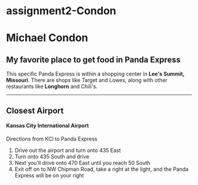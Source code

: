 # assignment2-Condon

# Michael Condon
## My favorite place to get food in Panda Express
This specific Panda Express is within a shopping center in **Lee's Summit, Missouri**. There are shops like Target and Lowes, along with other restaurants like __Longhorn__ and Chili's.

---
## Closest Airport 
#### Kansas City International Airport
Directions from KCI to Panda Express
1. Drive out the airport and turn onto 435 East
2. Turn onto 435 South and drive
3. Next you'll drive onto 470 East until you reach 50 South
4. Exit off on to NW Chipman Road, take a right at the light, and the Panda Express will be on your right


